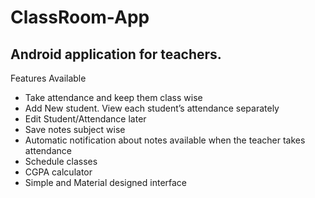 # ClassRoom-App

## Android application for teachers.

Features Available

- Take attendance and keep them class wise
- Add New student. View each student’s attendance separately
- Edit Student/Attendance later
- Save notes subject wise
- Automatic notification about notes available when the teacher takes attendance
- Schedule classes
- CGPA calculator
- Simple and Material designed interface
